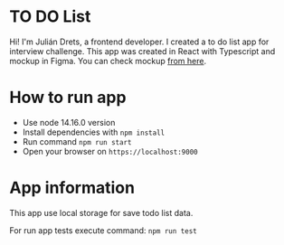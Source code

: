 # TO DO List

Hi! I'm Julián Drets, a frontend developer.
I created a to do list app for interview challenge. This app was created in React with Typescript and mockup in Figma. You can check mockup [from here](https://www.figma.com/file/yBXRxf5rbs5w2eNVesVG7j/TODO-LIST?node-id=0%3A1).


# How to run app

- Use node 14.16.0 version
- Install dependencies with `npm install`
- Run command `npm run start`
- Open your browser on `https://localhost:9000`

# App information


This app use local storage for save todo list data.

For run app tests execute command: `npm run test`
